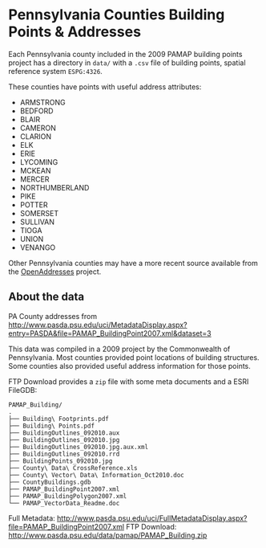 # Pennsylvania Counties Building Points & Addresses

Each Pennsylvania county included in the 2009 PAMAP building points project has a directory in `data/` with a `.csv` file of building points, spatial reference system `ESPG:4326`.

These counties have points with useful address attributes:

- ARMSTRONG
- BEDFORD
- BLAIR
- CAMERON
- CLARION
- ELK
- ERIE
- LYCOMING
- MCKEAN
- MERCER
- NORTHUMBERLAND
- PIKE
- POTTER
- SOMERSET
- SULLIVAN
- TIOGA
- UNION
- VENANGO

Other Pennsylvania counties may have a more recent source available from the [OpenAddresses](https://github.com/openaddresses/openaddresses) project.

## About the data

PA County addresses from http://www.pasda.psu.edu/uci/MetadataDisplay.aspx?entry=PASDA&file=PAMAP_BuildingPoint2007.xml&dataset=3

This data was compiled in a 2009 project by the Commonwealth of Pennsylvania. Most counties provided point locations of building structures. Some counties also provided useful address information for those points.

FTP Download provides a `zip` file with some meta documents and a ESRI FileGDB:

```
PAMAP_Building/
.
├── Building\ Footprints.pdf
├── Building\ Points.pdf
├── BuildingOutlines_092010.aux
├── BuildingOutlines_092010.jpg
├── BuildingOutlines_092010.jpg.aux.xml
├── BuildingOutlines_092010.rrd
├── BuildingPoints_092010.jpg
├── County\ Data\ CrossReference.xls
├── County\ Vector\ Data\ Information_Oct2010.doc
├── CountyBuildings.gdb
├── PAMAP_BuildingPoint2007.xml
├── PAMAP_BuildingPolygon2007.xml
└── PAMAP_VectorData_Readme.doc
```

Full Metadata: http://www.pasda.psu.edu/uci/FullMetadataDisplay.aspx?file=PAMAP_BuildingPoint2007.xml
FTP Download: http://www.pasda.psu.edu/data/pamap/PAMAP_Building.zip
